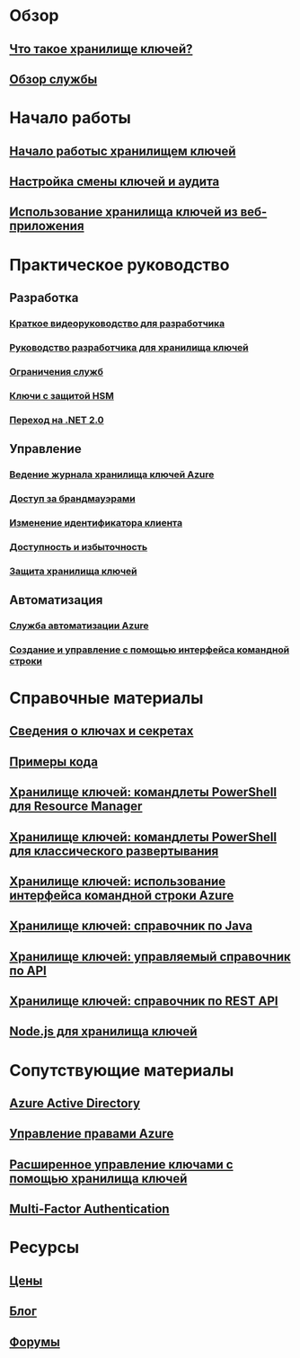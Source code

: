# Обзор
## [Что такое хранилище ключей?](key-vault-whatis.md)
## [Обзор службы](https://azure.microsoft.com/services/key-vault/)

# Начало работы
## [Начало работыс хранилищем ключей](key-vault-get-started.md)
## [Настройка смены ключей и аудита](key-vault-key-rotation-log-monitoring.md)
## [Использование хранилища ключей из веб-приложения](key-vault-use-from-web-application.md)

# Практическое руководство
## Разработка
### [Краткое видеоруководство для разработчика](http://channel9.msdn.com/Blogs/Windows-Azure/Azure-Key-Vault-Developer-Quick-Start)
### [Руководство разработчика для хранилища ключей](key-vault-developers-guide.md)
### [Ограничения служб](key-vault-service-limits.md)
### [Ключи с защитой HSM](key-vault-hsm-protected-keys.md)
### [Переход на .NET 2.0](key-vault-dotnet2api-release-notes.md)

## Управление
### [Ведение журнала хранилища ключей Azure](key-vault-logging.md)
### [Доступ за брандмауэрами](key-vault-access-behind-firewall.md)
### [Изменение идентификатора клиента](key-vault-subscription-move-fix.md)
### [Доступность и избыточность](key-vault-disaster-recovery-guidance.md)
### [Защита хранилища ключей](key-vault-secure-your-key-vault.md)

## Автоматизация
### [Служба автоматизации Azure](automation-manage-key-vault.md)
### [Создание и управление с помощью интерфейса командной строки](key-vault-manage-with-cli.md)

# Справочные материалы
## [Сведения о ключах и секретах](https://msdn.microsoft.com/en-us/library/azure/dn903623)
## [Примеры кода](https://www.microsoft.com/download/details.aspx?id=45343)

## [Хранилище ключей: командлеты PowerShell для Resource Manager](/powershell/resourcemanager/)
## [Хранилище ключей: командлеты PowerShell для классического развертывания](/powershell/servicemanagement/)
## [Хранилище ключей: использование интерфейса командной строки Azure](/cli/azure/)
## [Хранилище ключей: справочник по Java](/java/api/)
## [Хранилище ключей: управляемый справочник по API](/dotnet/api/) 
## [Хранилище ключей: справочник по REST API](/rest/api/keyvault) 
## [Node.js для хранилища ключей](http://azure.github.io/azure-sdk-for-node/azure-arm-keyvault/latest/)

# Сопутствующие материалы
## [Azure Active Directory](https://azure.microsoft.com/documentation/services/active-directory/)
## [Управление правами Azure](https://technet.microsoft.com/en-US/dn175750)
## [Расширенное управление ключами с помощью хранилища ключей](https://msdn.microsoft.com/en-us/library/azure/dn198405)
## [Multi-Factor Authentication](https://azure.microsoft.com/documentation/services/multi-factor-authentication/)

# Ресурсы
## [Цены](https://azure.microsoft.com/pricing/details/key-vault/)
## [Блог](http://blogs.technet.com/b/kv/)
## [Форумы](https://social.msdn.microsoft.com/forums/azure/en-US/home?forum=AzureKeyVault)


<!--HONumber=Nov16_HO4-->


